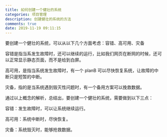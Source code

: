```yaml
---
title: 如何创建一个健壮的系统
categories: 项目管理
description: 创建健壮的系统的方法
comments: true
date: 2019-11-19 09:11:15
---
```


要创建一个健壮的系统，可以从以下几个方面考虑：容错、高可用、灾备

容错是指当系发生故障时，还可以继续的运行，比如我们网页在断网的时候，还可以正常显示静态页面，而不是给到白屏。

高可用，是指当系统发生故障时，有一个 planB 可以尽快恢复系统，让故障的中断只是短暂的中断。

灾备，指的是当系统遇到毁灭性问题时，有一个备用方案可以挽救数据。

通过以上概念的解析，总结出，要创建一个健壮的系统，需要做到以下三点：

容错：发生故障时，可以让系统继续运行。

高可用：系统中断时，尽快恢复。

灾备：系统毁灭时，能够抢救数据。

